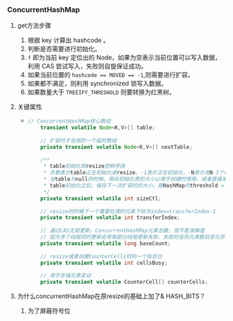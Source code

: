 ### ConcurrentHashMap

1. get方法步骤

   1. 根据 key 计算出 hashcode 。
   2. 判断是否需要进行初始化。
   3. `f` 即为当前 key 定位出的 Node，如果为空表示当前位置可以写入数据，利用 CAS 尝试写入，失败则自旋保证成功。
   4. 如果当前位置的 `hashcode == MOVED == -1`,则需要进行扩容。
   5. 如果都不满足，则利用 synchronized 锁写入数据。
   6. 如果数量大于 `TREEIFY_THRESHOLD` 则要转换为红黑树。

2. 关键属性

   - ```java
     // ConcurrentHashMap核心数组
         transient volatile Node<K,V>[] table;
      
         // 扩容时才会用的一个临时数组
         private transient volatile Node<K,V>[] nextTable;
         
         /**
          * table初始化和resize控制字段
          * 负数表示table正在初始化或resize。-1表示正在初始化，-N表示有N-1个线程正在resize操作
          * 当table为null的时候，保存初始化表的大小以用于创建时使用，或者直接采用默认值0
          * table初始化之后，保存下一次扩容的的大小，跟HashMap的threshold = loadFactor*capacity作用相同
          */
         private transient volatile int sizeCtl;
      
         // resize的时候下一个需要处理的元素下标为index=transferIndex-1
         private transient volatile int transferIndex;
      
         // 通过CAS无锁更新，ConcurrentHashMap元素总数，但不是准确值
         // 因为多个线程同时更新会导致部分线程更新失败，失败时会将元素数目变化存储在counterCells中
         private transient volatile long baseCount;
      
         // resize或者创建CounterCells时的一个标志位
         private transient volatile int cellsBusy;
      
         // 用于存储元素变动
         private transient volatile CounterCell[] counterCells;
     ```

3. 为什么concurrentHashMap在原resize的基础上加了& HASH_BITS？

   1. 为了屏蔽符号位